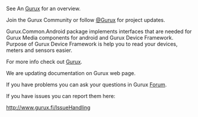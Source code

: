 See An [Gurux](http://www.gurux.org/ "Gurux") for an overview.

Join the Gurux Community or follow [@Gurux](https://twitter.com/guruxorg "@Gurux") for project updates.

Gurux.Common.Android package implements interfaces that are needed for Gurux Media components for android and Gurux Device Framework. 
Purpose of Gurux Device Framework is help you to read your devices, meters and sensors easier.

For more info check out [Gurux](http://www.gurux.org/ "Gurux").

We are updating documentation on Gurux web page. 

If you have problems you can ask your questions in Gurux [Forum](http://www.gurux.org/forum).

If you have issues you can report them here:

http://www.gurux.fi/IssueHandling
